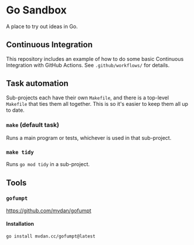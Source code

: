 # Go Sandbox

A place to try out ideas in Go.

## Continuous Integration

This repository includes an example of how to do some basic Continuous Integration with GitHub
Actions.  See `.github/workflows/` for details.

## Task automation

Sub-projects each have their own `Makefile`, and there is a top-level `Makefile` that ties them all
together.  This is so it's easier to keep them all up to date.

### `make` (default task)

Runs a main program or tests, whichever is used in that sub-project.

### `make tidy`

Runs `go mod tidy` in a sub-project.

## Tools

### `gofumpt`

<https://github.com/mvdan/gofumpt>

#### Installation

```sh
go install mvdan.cc/gofumpt@latest
```
